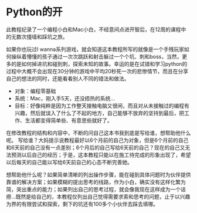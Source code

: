 Python的开
=======

此教程纪录了一个编程小白和Mac小白，不经意间点进开智后，在12周的课程中的无数次撞墙和踩坑之旅。

如果你也玩过I wanna系列游戏，就会知道这本教程所写的就像是一个手残玩家如何操纵着懵懂的孩子通过一次次跳跃和射击躲过一个个坑、刺和boss，当然，更多的是如何掉进坑和碰到刺，探索未知的故事。幸运的是在试错和学习python的过程中大概不会出现在30分钟的游戏中平均20秒死一次的悲惨情节，而且在分享自己的想法的同时，还能看看别人不同的错法和做法。

* 对象：编程零基础
* 系统：Mac，刚入手5天，还没捂热的系统...
* 目标：好像纯粹是因为工作整天接触电脑又很闲，而且对从未接触过的编程有兴趣，然后就误入了什么了不起的地方，自己能够不放弃的坚持到最后，把工作、生活都变得简单些、有意思些就好了。



在修改教程的结构和内容中，不断的问自己这本书我到底是写给谁，想帮助他什么呢。
写给谁？大妈提示说教程最好以6个月前的自己为对象，但是6个月前的自己和6天前的自己没有一点差别；6个月后的自己写给6天前的自己？现在的自己又无法预测以后自己的经历；于是，这本教程只能以在施工待完成的形象出现了，希望以后每天的自己能以写给6天前自己的心态不断完善她。

想帮助他什么呢？如果简单清晰的列出操作步骤，能在碰到具体问题时为伙伴提供靠谱的解决方案；如果模糊的提出思考的线路，作为小白，确实没有这样化繁为简，突出重点的能力；如果列出自己的思考过程，就会像我现在这样成为一个话痨...既然是给自己的，本教程仅列出自己觉得需要求索和思考的问题，止于以兴趣为界的有限尝试和探索，剩下的坑还有100多个小伙伴去踩去填哪。

